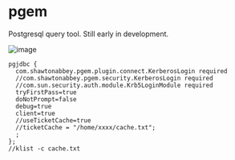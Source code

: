# pgem

Postgresql query tool.  Still early in development.

![image](https://user-images.githubusercontent.com/25357671/152090102-7aac4bc3-880d-42b9-b85b-a71ff5f0e16b.png)

```
pgjdbc {
  com.shawtonabbey.pgem.plugin.connect.KerberosLogin required
  //com.shawtonabbey.pgem.security.KerberosLogin required
  //com.sun.security.auth.module.Krb5LoginModule required
  tryFirstPass=true
  doNotPrompt=false
  debug=true
  client=true
  //useTicketCache=true
  //ticketCache = "/home/xxxx/cache.txt";
  ;
};
//klist -c cache.txt
```
